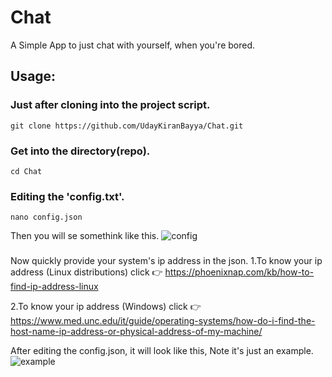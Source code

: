 # Chat
A Simple App to just chat with yourself, when you're bored.

## Usage:
### Just after cloning into the project script.
``` git clone https://github.com/UdayKiranBayya/Chat.git ```

### Get into the directory(repo).
``` cd Chat ```
### Editing the 'config.txt'.
``` nano config.json ```

Then you will se somethink like this.
![config](confignano.png)

### 
Now quickly provide your system's ip address in the json.
1.To know your ip address (Linux distributions) click 👉️ https://phoenixnap.com/kb/how-to-find-ip-address-linux

2.To know your ip address (Windows) click 👉️ https://www.med.unc.edu/it/guide/operating-systems/how-do-i-find-the-host-name-ip-address-or-physical-address-of-my-machine/

After editing the config.json, it will look like this, Note it's just an example.
![example](example.png)




